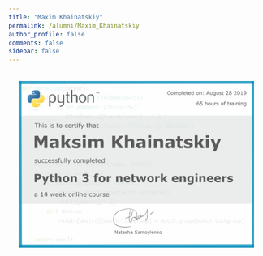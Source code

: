 ```yaml
---
title: "Maxim Khainatskiy"
permalink: /alumni/Maxim_Khainatskiy
author_profile: false
comments: false
sidebar: false
---
```


<div style="padding: 20px;">
  <img src="https://raw.githubusercontent.com/pyneng/pyneng.github.io/master/alumni/Maxim_Khainatskiy.png" alt="Python for network engineers">
</div>

